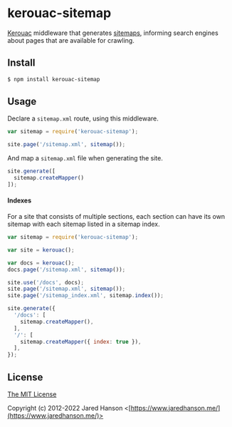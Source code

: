 # kerouac-sitemap

[Kerouac](https://github.com/jaredhanson/kerouac) middleware that generates
[sitemaps](https://www.sitemaps.org/), informing search engines about pages that
are available for crawling.

## Install

```sh
$ npm install kerouac-sitemap
```

## Usage

Declare a `sitemap.xml` route, using this middleware.

```js
var sitemap = require('kerouac-sitemap');

site.page('/sitemap.xml', sitemap());
```

And map a `sitemap.xml` file when generating the site.

```js
site.generate([
  sitemap.createMapper()
]);
```

#### Indexes

For a site that consists of multiple sections, each section can have its own
sitemap with each sitemap listed in a sitemap index.

```js
var sitemap = require('kerouac-sitemap');

var site = kerouac();

var docs = kerouac();
docs.page('/sitemap.xml', sitemap());

site.use('/docs', docs);
site.page('/sitemap.xml', sitemap());
site.page('/sitemap_index.xml', sitemap.index());

site.generate({
  '/docs': [
    sitemap.createMapper(),
  ],
  '/': [
    sitemap.createMapper({ index: true }),
  ],
});
```

## License

[The MIT License](https://opensource.org/licenses/MIT)

Copyright (c) 2012-2022 Jared Hanson <[https://www.jaredhanson.me/](https://www.jaredhanson.me/)>
